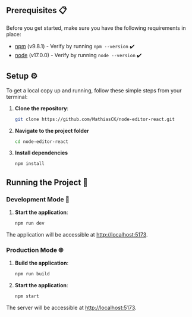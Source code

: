 ## Prerequisites 📋

Before you get started, make sure you have the following requirements in place:

- [npm](https://www.npmjs.com/) (v9.8.1) - Verify by running `npm --version` ✔️
- [node](https://nodejs.org/en) (v17.0.0) - Verify by running `node --version` ✔️

## Setup ⚙️

To get a local copy up and running, follow these simple steps from your terminal:

1. **Clone the repository**:

   ```bash
   git clone https://github.com/MathiasCK/node-editor-react.git
   ```

2. **Navigate to the project folder**

   ```bash
   cd node-editor-react
   ```

3. **Install dependencies**

   ```bash
   npm install
   ```

## Running the Project 🚀

### Development Mode 🔧

1. **Start the application**:

   ```bash
   npm run dev
   ```

The application will be accessible at [http://localhost:5173](http://localhost:5173).

### Production Mode 🌐

1. **Build the application**:

   ```bash
   npm run build
   ```

2. **Start the application**:

   ```bash
   npm start
   ```

The server will be accessible at [http://localhost:5173](http://localhost:5173).
